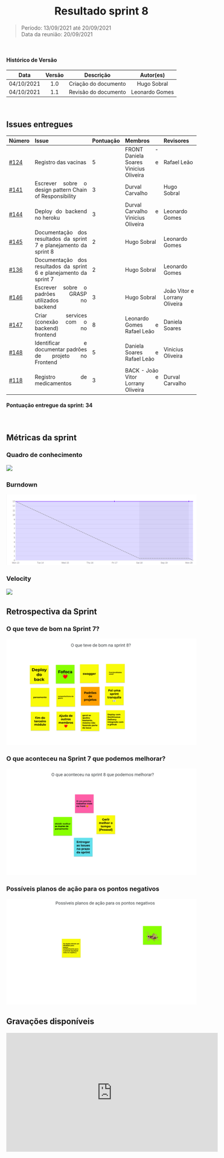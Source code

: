# <center> Resultado sprint 8
> Período: 13/09/2021 até 20/09/2021  
> Data da reunião: 20/09/2021

<br/>

<div align="justify">

#### Histórico de Versão

|    Data    | Versão |      Descrição       |     Autor(es)     |
| :--------: | :----: | :------------------: | :---------------: |
| 04/10/2021 |  1.0   | Criação do documento | Hugo Sobral |
| 04/10/2021 |  1.1   | Revisão do documento | Leonardo Gomes |

<br/>

## Issues entregues

| Número | Issue | Pontuação | Membros | Revisores |
| -- | -- | -- | -- | -- |
| [#124](https://github.com/UnBArqDsw2021-1/2021.1_G01_Animalesco_docs/issues/124) | Registro das vacinas | 5 | FRONT - Daniela Soares e Vinicius Oliveira | Rafael Leão |
| [#141](https://github.com/UnBArqDsw2021-1/2021.1_G01_Animalesco_docs/issues/141) | Escrever sobre o design pattern Chain of Responsibility | 3 | Durval Carvalho  | Hugo Sobral |
| [#144](https://github.com/UnBArqDsw2021-1/2021.1_G01_Animalesco_docs/issues/144) | Deploy do backend no heroku | 3 | Durval Carvalho e Vinicius Oliveira | Leonardo Gomes |
| [#145](https://github.com/UnBArqDsw2021-1/2021.1_G01_Animalesco_docs/issues/145) | Documentação dos resultados da sprint 7 e planejamento da sprint 8 | 2 | Hugo Sobral | Leonardo Gomes |
| [#136](https://github.com/UnBArqDsw2021-1/2021.1_G01_Animalesco_docs/issues/136) | Documentação dos resultados da sprint 6 e planejamento da sprint 7 | 2 | Hugo Sobral | Leonardo Gomes |
| [#146](https://github.com/UnBArqDsw2021-1/2021.1_G01_Animalesco_docs/issues/146) | Escrever sobre o padrões GRASP utilizados no backend | 3 | Hugo Sobral | João Vitor e Lorrany Oliveira |
| [#147](https://github.com/UnBArqDsw2021-1/2021.1_G01_Animalesco_docs/issues/147) | Criar services (conexão com o backend) no frontend | 8 | Leonardo Gomes e Rafael Leão | Daniela Soares |
| [#148](https://github.com/UnBArqDsw2021-1/2021.1_G01_Animalesco_docs/issues/148) | Identificar e documentar padrões de projeto no Frontend | 5 | Daniela Soares e Rafael Leão | Vinicius Oliveira |
| [#118](https://github.com/UnBArqDsw2021-1/2021.1_G01_Animalesco_docs/issues/118) | Registro de medicamentos | 3 | BACK - João Vitor e Lorrany Oliveira | Durval Carvalho |

#### Pontuação entregue da sprint: 34

<br />

## Métricas da sprint

### Quadro de conhecimento
<img src='https://raw.githubusercontent.com/UnBArqDsw2021-1/2021.1_G01_Animalesco_docs/main/docs/assets/sprints/metricas/quadro_sprint8.png'>

### Burndown
<img src='https://raw.githubusercontent.com/UnBArqDsw2021-1/2021.1_G01_Animalesco_docs/main/docs/assets/sprints/metricas/burndown_sprint8.png'>

### Velocity
<img src='https://raw.githubusercontent.com/UnBArqDsw2021-1/2021.1_G01_Animalesco_docs/main/docs/assets/sprints/metricas/velocity_sprint8.png'>

<br />

## Retrospectiva da Sprint

### O que teve de bom na Sprint 7?

<img src='https://raw.githubusercontent.com/UnBArqDsw2021-1/2021.1_G01_Animalesco_docs/main/docs/assets/sprints/retrospectiva_positiva_sprint8.png'>

### O que aconteceu na Sprint 7 que podemos melhorar?

<img src='https://raw.githubusercontent.com/UnBArqDsw2021-1/2021.1_G01_Animalesco_docs/main/docs/assets/sprints/retrospectiva_negativa_sprint8.png'>

### Possíveis planos de ação para os pontos negativos

<img src='https://raw.githubusercontent.com/UnBArqDsw2021-1/2021.1_G01_Animalesco_docs/main/docs/assets/sprints/retrospectiva_melhoria_sprint8.png'>


<br />

## Gravações disponíveis

<iframe width="560" height="315" src="https://www.youtube.com/embed/SptMQ_lTr6I" title="YouTube video player" frameborder="0" allow="accelerometer; autoplay; clipboard-write; encrypted-media; gyroscope; picture-in-picture" allowfullscreen></iframe>

</div>